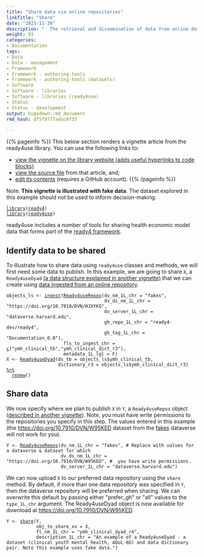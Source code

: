 ```yaml
---
title: "Share data via online repositories"
linkTitle: "Share"
date: "2023-11-30"
description: "  The retrieval and dissemination of data from online data repositories is an essential enabler of open source modelling. This tutorial describes how a module from the ready4use R package can help you to manage this process."
weight: 93
categories: 
- Documentation
tags: 
- Data
- Data - management
- Framework
- Framework - authoring-tools
- Framework - authoring-tools (datasets)
- Software
- Software - libraries
- Software - libraries (ready4use)
- Status
- Status - development
output: hugodown::md_document
rmd_hash: df5f9777adac8f33

---
```


{{% pageinfo %}} This below section renders a vignette article from the ready4use library. You can use the following links to:

-   [view the vignette on the library website (adds useful hyperlinks to code blocks)](https://ready4-dev.github.io/ready4use/articles/V_01.html)
-   [view the source file](https://github.com/ready4-dev/ready4use/blob/master/vignettes/V_01.Rmd) from that article, and;
-   [edit its contents](https://github.com/ready4-dev/ready4use/edit/master/vignettes/V_01.Rmd) (requires a GitHub account). {{% /pageinfo %}}

<div class="highlight">

</div>

<div class="highlight">

</div>

Note: **This vignette is illustrated with fake data**. The dataset explored in this example should not be used to inform decision-making.

<div class="highlight">

<pre class='chroma'><code class='language-r' data-lang='r'><span><span class='kr'><a href='https://rdrr.io/r/base/library.html'>library</a></span><span class='o'>(</span><span class='nv'><a href='https://ready4-dev.github.io/ready4/'>ready4</a></span><span class='o'>)</span></span>
<span><span class='kr'><a href='https://rdrr.io/r/base/library.html'>library</a></span><span class='o'>(</span><span class='nv'><a href='https://ready4-dev.github.io/ready4use/'>ready4use</a></span><span class='o'>)</span></span></code></pre>

</div>

ready4use includes a number of tools for sharing health economic model data that forms part of the [ready4 framework](https://www.ready4-dev.com).

## Identify data to be shared

To illustrate how to share data using `ready4use` classes and methods, we will first need some data to publish. In this example, we are going to share `X`, a `Ready4useDyad` [(a data structure explained in another vignette)](https://ready4-dev.github.io/ready4use/V_02.html) that we can create using [data ingested from an online repository](https://ready4-dev.github.io/ready4use/V_03.html).

<div class="highlight">

<pre class='chroma'><code class='language-r' data-lang='r'><span><span class='nv'>objects_ls</span> <span class='o'>&lt;-</span> <span class='nf'><a href='https://ready4-dev.github.io/ready4/reference/ingest-methods.html'>ingest</a></span><span class='o'>(</span><span class='nf'><a href='https://ready4-dev.github.io/ready4use/reference/Ready4useRepos-class.html'>Ready4useRepos</a></span><span class='o'>(</span>dv_nm_1L_chr <span class='o'>=</span> <span class='s'>"fakes"</span>,</span>
<span>                                    dv_ds_nm_1L_chr <span class='o'>=</span> <span class='s'>"https://doi.org/10.7910/DVN/HJXYKQ"</span>,</span>
<span>                                    dv_server_1L_chr <span class='o'>=</span> <span class='s'>"dataverse.harvard.edu"</span>,</span>
<span>                                    gh_repo_1L_chr <span class='o'>=</span> <span class='s'>"ready4-dev/ready4"</span>,</span>
<span>                                    gh_tag_1L_chr <span class='o'>=</span> <span class='s'>"Documentation_0.0"</span><span class='o'>)</span>,</span>
<span>                     fls_to_ingest_chr <span class='o'>=</span> <span class='nf'><a href='https://rdrr.io/r/base/c.html'>c</a></span><span class='o'>(</span><span class='s'>"ymh_clinical_tb"</span>,<span class='s'>"ymh_clinical_dict_r3"</span><span class='o'>)</span>,</span>
<span>                     metadata_1L_lgl <span class='o'>=</span> <span class='kc'>F</span><span class='o'>)</span></span>
<span><span class='nv'>X</span> <span class='o'>&lt;-</span> <span class='nf'><a href='https://ready4-dev.github.io/ready4use/reference/Ready4useDyad-class.html'>Ready4useDyad</a></span><span class='o'>(</span>ds_tb <span class='o'>=</span> <span class='nv'>objects_ls</span><span class='o'>$</span><span class='nv'>ymh_clinical_tb</span>,</span>
<span>                   dictionary_r3 <span class='o'>=</span> <span class='nv'>objects_ls</span><span class='o'>$</span><span class='nv'>ymh_clinical_dict_r3</span><span class='o'>)</span> <span class='o'><a href='https://magrittr.tidyverse.org/reference/pipe.html'>%&gt;%</a></span></span>
<span>  <span class='nf'><a href='https://ready4-dev.github.io/ready4/reference/renew-methods.html'>renew</a></span><span class='o'>(</span><span class='o'>)</span></span></code></pre>

</div>

## Share data

We now specify where we plan to publish `X` in `Y`, a `Ready4useRepos` object ([described in another vignette](https://ready4-dev.github.io/ready4use/V_03.html)). Note, you must have write permissions to the repositories you specify in this step. The values entered in this example (the <https://doi.org/10.7910/DVN/W95KED> dataset from the [fakes](https://dataverse.harvard.edu/dataverse/fakes) dataverse will not work for you).

<div class="highlight">

<pre class='chroma'><code class='language-r' data-lang='r'><span><span class='nv'>Y</span> <span class='o'>&lt;-</span> <span class='nf'><a href='https://ready4-dev.github.io/ready4use/reference/Ready4useRepos-class.html'>Ready4useRepos</a></span><span class='o'>(</span>dv_nm_1L_chr <span class='o'>=</span> <span class='s'>"fakes"</span>, <span class='c'># Replace with values for a dataverse &amp; dataset for which</span></span>
<span>                    dv_ds_nm_1L_chr <span class='o'>=</span> <span class='s'>"https://doi.org/10.7910/DVN/W95KED"</span>, <span class='c'>#  you have write permissions.</span></span>
<span>                    dv_server_1L_chr <span class='o'>=</span> <span class='s'>"dataverse.harvard.edu"</span><span class='o'>)</span></span></code></pre>

</div>

We can now upload `X` to our preferred data repository using the `share` method. By default, if more than one data repository was specified in `Y`, then the dataverse repository will be preferred when sharing. We can overwrite this default by passing either "prefer_gh" or "all" values to the `type_1L_chr` argument. The Ready4useDyad object is now available for download at <https://doi.org/10.7910/DVN/W95KED>.

<div class="highlight">

<pre class='chroma'><code class='language-r' data-lang='r'><span><span class='nv'>Y</span> <span class='o'>&lt;-</span> <span class='nf'><a href='https://ready4-dev.github.io/ready4/reference/share-methods.html'>share</a></span><span class='o'>(</span><span class='nv'>Y</span>,</span>
<span>           obj_to_share_xx <span class='o'>=</span> <span class='nv'>X</span>,</span>
<span>           fl_nm_1L_chr <span class='o'>=</span> <span class='s'>"ymh_clinical_dyad_r4"</span>,</span>
<span>           description_1L_chr <span class='o'>=</span> <span class='s'>"An example of a Ready4useDyad - a dataset (clinical youth mental health, AQoL-6D) and data dictionary pair. Note this example uses fake data."</span><span class='o'>)</span></span></code></pre>

</div>

